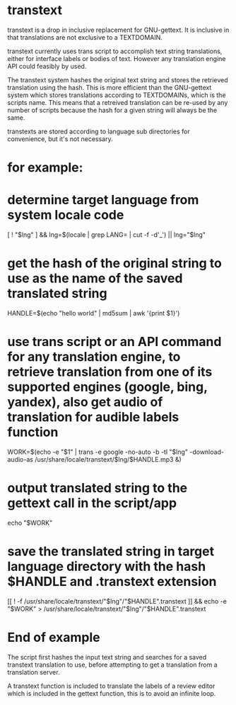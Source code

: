 # transtext
transtext is a drop in inclusive replacement for GNU-gettext. It is inclusive in that translations are not exclusive to a TEXTDOMAIN.

transtext currently uses trans script to accomplish text string translations, either for interface labels or bodies of text. However any translation engine API could feasibly by used.

The transtext system hashes the original text string and stores the retrieved translation using the hash. 
This is more efficient than the GNU-gettext system which stores translations according to TEXTDOMAINs, which is the scripts name.
This means that a retreived translation can be re-used by any number of scripts because the hash for a given string will always be the same. 

transtexts are stored according to language sub directories for convenience, but it's not necessary.

# for example:
# determine target language from system locale code
[ ! "$lng" ] && lng=$(locale | grep LANG= | cut -f -d'_') || lng="$lng"

# get the hash of the original string to use as the name of the saved translated string
HANDLE=$(echo "hello world"  | md5sum | awk '{print $1}')

# use trans script or an API command for any translation engine, to retrieve translation from one of its supported engines (google, bing, yandex), also get audio of translation for audible labels function
WORK=$(echo -e "$1" | trans -e google -no-auto -b -tl "$lng" -download-audio-as /usr/share/locale/transtext/$lng/$HANDLE.mp3 &)

# output translated string to the gettext call in the script/app
echo "$WORK"

# save the translated string in target language directory with the hash $HANDLE and .transtext extension
[[  ! -f /usr/share/locale/transtext/"$lng"/"$HANDLE".transtext ]] && echo -e "$WORK" > /usr/share/locale/transtext/"$lng"/"$HANDLE".transtext

# End of example
The script first hashes the input text string and searches for a saved transtext translation to use, before attempting to get a translation from a translation server.

A transtext function is included to translate the labels of a review editor which is included in the gettext function, this is to avoid an infinite loop.
